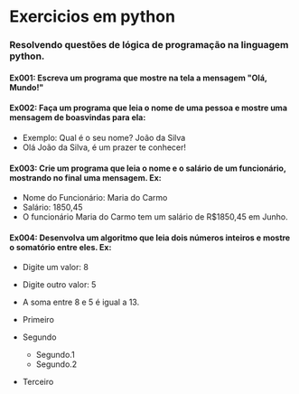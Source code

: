 # Exercicios em python
### Resolvendo questões de lógica de programação na linguagem python.

#### Ex001: Escreva um programa que mostre na tela a mensagem "Olá, Mundo!"

#### Ex002: Faça um programa que leia o nome de uma pessoa e mostre uma mensagem de boasvindas para ela:
* Exemplo: Qual é o seu nome? João da Silva
* Olá João da Silva, é um prazer te conhecer!

#### Ex003:  Crie um programa que leia o nome e o salário de um funcionário, mostrando no final uma mensagem. Ex:
* Nome do Funcionário: Maria do Carmo
* Salário: 1850,45
* O funcionário Maria do Carmo tem um salário de R$1850,45 em Junho.

#### Ex004: Desenvolva um algoritmo que leia dois números inteiros e mostre o somatório entre eles. Ex:
* Digite um valor: 8
* Digite outro valor: 5
* A soma entre 8 e 5 é igual a 13.

* Primeiro
* Segundo
    * Segundo.1
    * Segundo.2
* Terceiro
